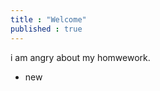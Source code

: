 ```yaml
---
title : "Welcome"
published : true
---
```


i am angry about my homwework.


<ul>
  <li> new</li>
</ul>